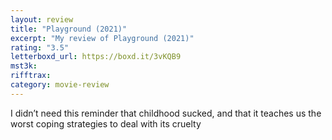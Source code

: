 ```yaml
---
layout: review
title: "Playground (2021)"
excerpt: "My review of Playground (2021)"
rating: "3.5"
letterboxd_url: https://boxd.it/3vKQB9
mst3k:
rifftrax:
category: movie-review
---
```


I didn’t need this reminder that childhood sucked, and that it teaches us the worst coping strategies to deal with its cruelty
